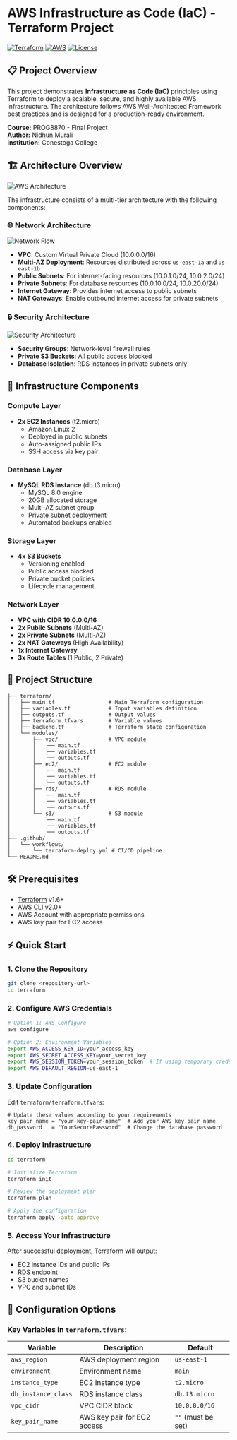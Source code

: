 # AWS Infrastructure as Code (IaC) - Terraform Project

[![Terraform](https://img.shields.io/badge/Terraform-v1.12+-623CE4?style=flat&logo=terraform)](https://terraform.io)
[![AWS](https://img.shields.io/badge/AWS-Cloud-FF9900?style=flat&logo=amazon-aws)](https://aws.amazon.com)
[![License](https://img.shields.io/badge/License-MIT-blue.svg)](LICENSE)

## 📋 Project Overview

This project demonstrates **Infrastructure as Code (IaC)** principles using Terraform to deploy a scalable, secure, and highly available AWS infrastructure. The architecture follows AWS Well-Architected Framework best practices and is designed for a production-ready environment.

**Course:** PROG8870 - Final Project  
**Author:** Nidhun Murali  
**Institution:** Conestoga College  

## 🏗️ Architecture Overview

![AWS Architecture](./archdiagrams/aws_architecture.png)

The infrastructure consists of a multi-tier architecture with the following components:

### 🌐 Network Architecture
![Network Flow](./archdiagrams/network_flow_detailed.png)

- **VPC**: Custom Virtual Private Cloud (10.0.0.0/16)
- **Multi-AZ Deployment**: Resources distributed across `us-east-1a` and `us-east-1b`
- **Public Subnets**: For internet-facing resources (10.0.1.0/24, 10.0.2.0/24)
- **Private Subnets**: For database resources (10.0.10.0/24, 10.0.20.0/24)
- **Internet Gateway**: Provides internet access to public subnets
- **NAT Gateways**: Enable outbound internet access for private subnets

### 🔒 Security Architecture
![Security Architecture](./archdiagrams/security_architecture.png)

- **Security Groups**: Network-level firewall rules
- **Private S3 Buckets**: All public access blocked
- **Database Isolation**: RDS instances in private subnets only


## 🚀 Infrastructure Components

### Compute Layer
- **2x EC2 Instances** (t2.micro)
  - Amazon Linux 2
  - Deployed in public subnets
  - Auto-assigned public IPs
  - SSH access via key pair

### Database Layer
- **MySQL RDS Instance** (db.t3.micro)
  - MySQL 8.0 engine
  - 20GB allocated storage
  - Multi-AZ subnet group
  - Private subnet deployment
  - Automated backups enabled

### Storage Layer
- **4x S3 Buckets**
  - Versioning enabled
  - Public access blocked
  - Private bucket policies
  - Lifecycle management

### Network Layer
- **VPC with CIDR 10.0.0.0/16**
- **2x Public Subnets** (Multi-AZ)
- **2x Private Subnets** (Multi-AZ)
- **2x NAT Gateways** (High Availability)
- **1x Internet Gateway**
- **3x Route Tables** (1 Public, 2 Private)

## 📁 Project Structure

```
├── terraform/
│   ├── main.tf                 # Main Terraform configuration
│   ├── variables.tf            # Input variables definition
│   ├── outputs.tf              # Output values
│   ├── terraform.tfvars        # Variable values
│   ├── backend.tf              # Terraform state configuration
│   └── modules/
│       ├── vpc/                # VPC module
│       │   ├── main.tf
│       │   ├── variables.tf
│       │   └── outputs.tf
│       ├── ec2/                # EC2 module
│       │   ├── main.tf
│       │   ├── variables.tf
│       │   └── outputs.tf
│       ├── rds/                # RDS module
│       │   ├── main.tf
│       │   ├── variables.tf
│       │   └── outputs.tf
│       └── s3/                 # S3 module
│           ├── main.tf
│           ├── variables.tf
│           └── outputs.tf
├── .github/
│   └── workflows/
│       └── terraform-deploy.yml # CI/CD pipeline
└── README.md
```

## 🛠️ Prerequisites

- [Terraform](https://terraform.io/downloads.html) v1.6+
- [AWS CLI](https://aws.amazon.com/cli/) v2.0+
- AWS Account with appropriate permissions
- AWS key pair for EC2 access

## ⚡ Quick Start

### 1. Clone the Repository
```bash
git clone <repository-url>
cd terraform
```

### 2. Configure AWS Credentials
```bash
# Option 1: AWS Configure
aws configure

# Option 2: Environment Variables
export AWS_ACCESS_KEY_ID=your_access_key
export AWS_SECRET_ACCESS_KEY=your_secret_key
export AWS_SESSION_TOKEN=your_session_token  # If using temporary credentials
export AWS_DEFAULT_REGION=us-east-1
```

### 3. Update Configuration
Edit `terraform/terraform.tfvars`:
```hcl
# Update these values according to your requirements
key_pair_name = "your-key-pair-name"  # Add your AWS key pair name
db_password   = "YourSecurePassword"  # Change the database password
```

### 4. Deploy Infrastructure
```bash
cd terraform

# Initialize Terraform
terraform init

# Review the deployment plan
terraform plan

# Apply the configuration
terraform apply -auto-approve
```

### 5. Access Your Infrastructure
After successful deployment, Terraform will output:
- EC2 instance IDs and public IPs
- RDS endpoint
- S3 bucket names
- VPC and subnet IDs

## 🔧 Configuration Options

### Key Variables in `terraform.tfvars`:

| Variable | Description | Default |
|----------|-------------|---------|
| `aws_region` | AWS deployment region | `us-east-1` |
| `environment` | Environment name | `main` |
| `instance_type` | EC2 instance type | `t2.micro` |
| `db_instance_class` | RDS instance class | `db.t3.micro` |
| `vpc_cidr` | VPC CIDR block | `10.0.0.0/16` |
| `key_pair_name` | AWS key pair for EC2 access | `""` (must be set) |
